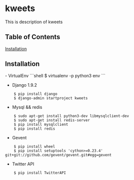 # kweets

This is description of kweets


## Table of Contents  
[Installation](#Installation)  



## Installation
<a name="Installation"/>
- VirtualEnv
```shell
    $ virtualenv -p python3 env
```

- Django 1.9.2
```shell
    $ pip install django
    $ django-admin startproject kweets
```

- Mysql && redis
```shell
    $ sudo apt-get install python3-dev libmysqlclient-dev
    $ sudo apt-get install redis-server
    $ pip install mysqlclient
    $ pip install redis
```

- Gevent
```shell
    $ pip install wheel
    $ pip install setuptools 'cython>=0.23.4' git+git://github.com/gevent/gevent.git#egg=gevent
```

- Twitter API
```shell
    $ pip install TwitterAPI
```

